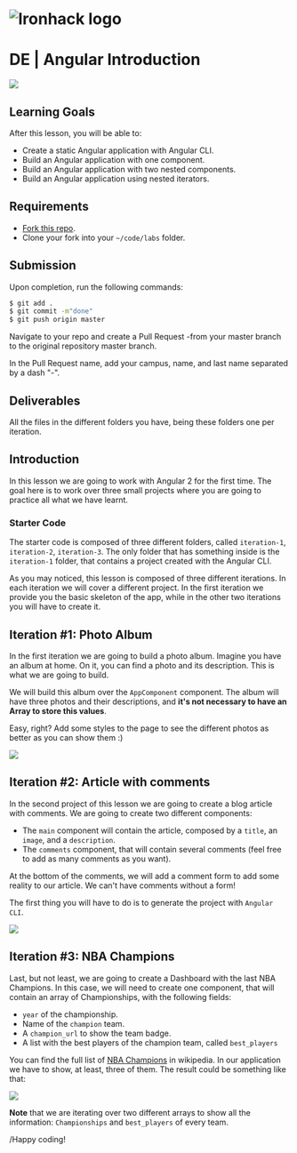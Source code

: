 # ![Ironhack logo](https://i.imgur.com/1QgrNNw.png)

# DE | Angular Introduction

![](https://s3-eu-west-1.amazonaws.com/ih-materials/uploads/upload_f40ce9b78e2468e7a5aae3b9f6dcc3d5.png)

## Learning Goals

After this lesson, you will be able to:

- Create a static Angular application with Angular CLI.
- Build an Angular application with one component.
- Build an Angular application with two nested components.
- Build an Angular application using nested iterators.

## Requirements

- [Fork this repo](https://guides.github.com/activities/forking/).
- Clone your fork into your `~/code/labs` folder.

## Submission

Upon completion, run the following commands:

```bash
$ git add .
$ git commit -m"done"
$ git push origin master
```

Navigate to your repo and create a Pull Request -from your master branch to the original repository master branch.

In the Pull Request name, add your campus, name, and last name separated by a dash "-".

## Deliverables

All the files in the different folders you have, being these folders one per iteration.

## Introduction

In this lesson we are going to work with Angular 2 for the first time. The goal here is to work over three small projects where you are going to practice all what we have learnt.

### Starter Code

The starter code is composed of three different folders, called `iteration-1`, `iteration-2`, `iteration-3`. The only folder that has something inside is the `iteration-1` folder, that contains a project created with the Angular CLI.

As you may noticed, this lesson is composed of three different iterations. In each iteration we will cover a different project. In the first iteration we provide you the basic skeleton of the app, while in the other two iterations you will have to create it.

## Iteration #1: Photo Album

In the first iteration we are going to build a photo album. Imagine you have an album at home. On it, you can find a photo and its description. This is what we are going to build.

We will build this album over the `AppComponent` component. The album will have three photos and their descriptions, and **it's not necessary to have an Array to store this values**.

Easy, right? Add some styles to the page to see the different photos as better as you can show them :)

![](https://s3-eu-west-1.amazonaws.com/ih-materials/uploads/upload_846567994930e52ae46f8468b3800719.png)

## Iteration #2: Article with comments

In the second project of this lesson we are going to create a blog article with comments. We are going to create two different components:

- The `main` component will contain the article, composed by a `title`, an `image`, and a `description`.
- The `comments` component, that will contain several comments (feel free to add as many comments as you want).

At the bottom of the comments, we will add a comment form to add some reality to our article. We can't have comments without a form!

The first thing you will have to do is to generate the project with `Angular CLI`.

![](https://s3-eu-west-1.amazonaws.com/ih-materials/uploads/upload_5849a042e121c77042ba32ab45471843.png)

## Iteration #3: NBA Champions

Last, but not least, we are going to create a Dashboard with the last NBA Champions. In this case, we will need to create one component, that will contain an array of Championships, with the following fields:

- `year` of the championship.
- Name of the `champion` team.
- A `champion_url` to show the team badge.
- A list with the best players of the champion team, called `best_players`

You can find the full list of [NBA Champions](https://en.wikipedia.org/wiki/List_of_NBA_champions) in wikipedia. In our application we have to show, at least, three of them. The result could be something like that:

![](https://s3-eu-west-1.amazonaws.com/ih-materials/uploads/upload_4a103a5eba7001d7be790eec5353a44e.png)

<!-- :::info -->
**Note** that we are iterating over two different arrays to show all the information: `Championships` and `best_players` of every team.
<!-- ::: -->

/Happy coding!
